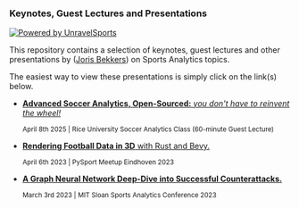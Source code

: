### Keynotes, Guest Lectures and Presentations 
[![Powered by UnravelSports](https://img.shields.io/badge/powered%20by-UnravelSports-orange.svg?style=flat&colorB=E6B611&colorA=C3C3C3)](https://unravelsports.github.io/)

This repository contains a selection of keynotes, guest lectures and other presentations by ([Joris Bekkers](https://www.linkedin.com/in/joris-bekkers-33138288/)) on Sports Analytics topics.

The easiest way to view these presentations is simply click on the link(s) below.

- [**Advanced Soccer Analytics, Open-Sourced:** _you don't have to reinvent the wheel!_](https://htmlpreview.github.io/?https://github.com/UnravelSports/keynotes/blob/main/html/20250408-Rice-University.html) 

  <small>April 8th 2025 | Rice University Soccer Analytics Class (60-minute Guest Lecture)</small>


- [**Rendering Football Data in 3D** with Rust and Bevy.](https://github.com/UnravelSports/rs-football-3d)  

  <small>April 6th 2023 | PySport Meetup Eindhoven 2023</small>


- [**A Graph Neural Network Deep-Dive into Successful Counterattacks.**](https://github.com/USSoccerFederation/ussf_ssac_23_soccer_gnn) 

  <small>March 3rd 2023 | MIT Sloan Sports Analytics Conference 2023</small>